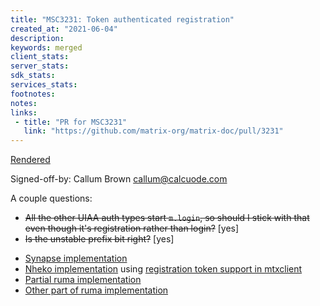 ```yaml
---
title: "MSC3231: Token authenticated registration"
created_at: "2021-06-04"
description:
keywords: merged
client_stats:
server_stats:
sdk_stats:
services_stats:
footnotes:
notes:
links:
 - title: "PR for MSC3231"
   link: "https://github.com/matrix-org/matrix-doc/pull/3231"
---
```

[Rendered](https://github.com/govynnus/matrix-doc/blob/token-registration/proposals/3231-token-authenticated-registration.md)

Signed-off-by: Callum Brown <callum@calcuode.com>

A couple questions:

* ~~All the other UIAA auth types start `m.login`, so should I stick with that even though it's registration rather than login?~~ [yes]
* ~~Is the unstable prefix bit right?~~ [yes]

- [Synapse implementation](https://github.com/matrix-org/synapse/pull/10142)
- [Nheko implementation](https://github.com/Nheko-Reborn/nheko/pull/680) using [registration token support in mtxclient](https://github.com/Nheko-Reborn/mtxclient/pull/60)
- [Partial ruma implementation](https://github.com/ruma/ruma/pull/722)
- [Other part of ruma implementation](https://github.com/ruma/ruma/pull/757)
